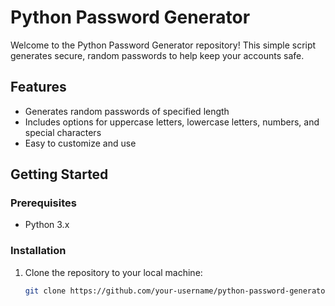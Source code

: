 # Python Password Generator

Welcome to the Python Password Generator repository! This simple script generates secure, random passwords to help keep your accounts safe.

## Features

- Generates random passwords of specified length
- Includes options for uppercase letters, lowercase letters, numbers, and special characters
- Easy to customize and use

## Getting Started

### Prerequisites

- Python 3.x

### Installation

1. Clone the repository to your local machine:
   ```bash
   git clone https://github.com/your-username/python-password-generator.git
